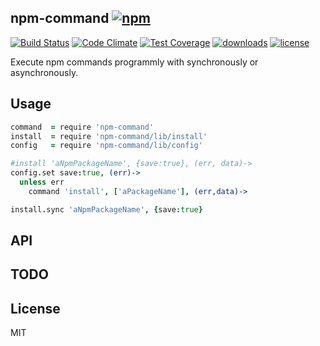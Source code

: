 ## npm-command [![npm](https://img.shields.io/npm/v/npm-command.svg)](https://npmjs.org/package/npm-command)

[![Build Status](https://img.shields.io/travis/snowyu/npm-command.js/master.svg)](http://travis-ci.org/snowyu/npm-command.js)
[![Code Climate](https://codeclimate.com/github/snowyu/npm-command.js/badges/gpa.svg)](https://codeclimate.com/github/snowyu/npm-command.js)
[![Test Coverage](https://codeclimate.com/github/snowyu/npm-command.js/badges/coverage.svg)](https://codeclimate.com/github/snowyu/npm-command.js/coverage)
[![downloads](https://img.shields.io/npm/dm/npm-command.svg)](https://npmjs.org/package/npm-command)
[![license](https://img.shields.io/npm/l/npm-command.svg)](https://npmjs.org/package/npm-command)


Execute npm commands programmly with synchronously or asynchronously.

## Usage

```coffee
command  = require 'npm-command'
install  = require 'npm-command/lib/install'
config   = require 'npm-command/lib/config'

#install 'aNpmPackageName', {save:true}, (err, data)->
config.set save:true, (err)->
  unless err
    command 'install', ['aPackageName'], (err,data)->

install.sync 'aNpmPackageName', {save:true}

```

## API


## TODO


## License

MIT

